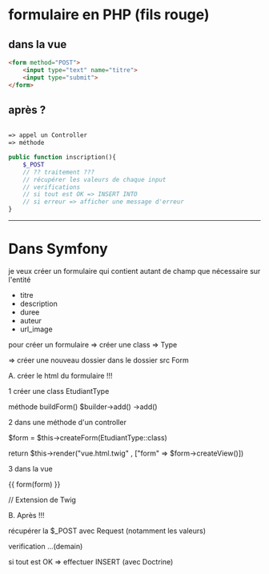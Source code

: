# formulaire en PHP (fils rouge)

## dans la vue 

```html
<form method="POST">
    <input type="text" name="titre">
    <input type="submit">
</form>
```

## après ?

```php 

=> appel un Controller 
=> méthode

public function inscription(){
    $_POST
    // ?? traitement ??? 
    // récupérer les valeurs de chaque input 
    // verifications 
    // si tout est OK => INSERT INTO
    // si erreur => afficher une message d'erreur 
}
```

-------------------

# Dans Symfony 


je veux créer un formulaire qui contient autant de champ que nécessaire sur l'entité
- titre
- description
- duree
- auteur
- url_image


pour créer un formulaire => créer une class 
=> Type 

=> créer une nouveau dossier dans le dossier src Form

A. créer le html du formulaire !!! 

1 créer une class EtudiantType

méthode buildForm()
    $builder->add()
            ->add()


2 dans une méthode d'un controller

$form = $this->createForm(EtudiantType::class)
 
return $this->render("vue.html.twig" , ["form" => $form->createView()])


3 dans la vue

{{ form(form) }}

// Extension de Twig 

B. Après !!! 

récupérer la $_POST avec Request
(notamment les valeurs)

verification ...(demain)

si tout est OK => effectuer INSERT (avec Doctrine) 

